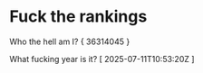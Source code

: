 # Fuck the rankings

Who the hell am I?
{ 36314045 }

What fucking year is it?
[ 2025-07-11T10:53:20Z ]
